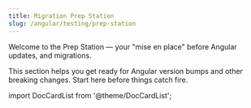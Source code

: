 ```yaml
---
title: Migration Prep Station
slug: /angular/testing/prep-station
---
```


Welcome to the Prep Station — your "mise en place" before Angular updates, and migrations.

This section helps you get ready for Angular version bumps and other breaking changes. Start here before things catch fire.

import DocCardList from '@theme/DocCardList';

<DocCardList />
